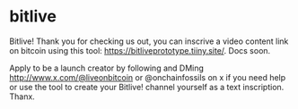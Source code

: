 # bitlive
Bitlive! Thank you for checking us out, you can inscrive a video content link on bitcoin using this tool: https://bitliveprototype.tiiny.site/. Docs soon. 

Apply to be a launch creator by following and DMing http://www.x.com/@liveonbitcoin or @onchainfossils on x if you need help or use the tool to create your Bitlive! channel yourself as a text inscription.  Thanx.
